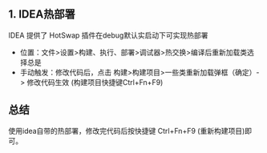 ## 1. IDEA热部署
IDEA 提供了 HotSwap 插件在debug默认实启动下可实现热部署 
* 位置：文件>设置>构建、执行、部署>调试器>热交换>编译后重新加载类选择总是
* 手动触发：修改代码后，点击 构建>构建项目>一些类重新加载弹框（确定）-> 修改代码生效 (构建项目快捷键Ctrl+Fn+F9)





## 总结
使用idea自带的热部署，修改完代码后按快捷键 Ctrl+Fn+F9 (重新构建项目)即可。
